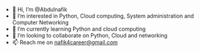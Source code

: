 - 👋 Hi, I’m @Abdulnafik
- 👀 I’m interested in Python, Cloud computing, System administration and Computer Networking 
- 🌱 I’m currently learning Python and cloud computing
- 💞️ I’m looking to collaborate on Python, Cloud and networking
- 📫 Reach me on nafik4career@gmail.com

<!---
Abdulnafik/Abdulnafik is a ✨ special ✨ repository because its `README.md` (this file) appears on your GitHub profile.
You can click the Preview link to take a look at your changes.
--->
